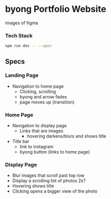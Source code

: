 # byong Portfolio Website

images of figma

### Tech Stack

```bash
npm run dev -- --open
```

## Specs

### Landing Page

- Navigation to home page
  - Clicking, scrolling
  - byong and arrow fades
  - page moves up (transition)

### Home Page

- Navigation to display page
  - Links that are images
    - hovering darkens/blurs and shows title
- Title bar
  - link to instagram
  - byong button (links to home page)

### Display Page

- Blur images that scroll past top row
- Display a scrolling list of photos 2x?
- Hovering shows title
- Clicking opens a bigger view of the photo
